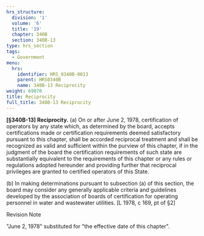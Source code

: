 ```yaml
---
hrs_structure:
  division: '1'
  volume: '6'
  title: '19'
  chapter: 340B
  section: 340B-13
type: hrs_section
tags:
  - Government
menu:
  hrs:
    identifier: HRS_0340B-0013
    parent: HRS0340B
    name: 340B-13 Reciprocity
weight: 69070
title: Reciprocity
full_title: 340B-13 Reciprocity
---
```

**[§340B-13] Reciprocity.** (a) On or after June 2, 1978, certification of operators by any state which, as determined by the board, accepts certifications made or certification requirements deemed satisfactory pursuant to this chapter, shall be accorded reciprocal treatment and shall be recognized as valid and sufficient within the purview of this chapter, if in the judgment of the board the certification requirements of such state are substantially equivalent to the requirements of this chapter or any rules or regulations adopted hereunder and providing further that reciprocal privileges are granted to certified operators of this State.

(b) In making determinations pursuant to subsection (a) of this section, the board may consider any generally applicable criteria and guidelines developed by the association of boards of certification for operating personnel in water and wastewater utilities. [L 1978, c 169, pt of §2]

Revision Note

"June 2, 1978" substituted for "the effective date of this chapter".